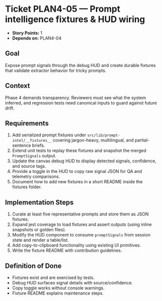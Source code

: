 # Ticket PLAN4-05 — Prompt intelligence fixtures & HUD wiring

- **Story Points:** 1
- **Depends on:** PLAN4-04

## Goal
Expose prompt signals through the debug HUD and create durable fixtures that validate extractor behavior for tricky prompts.

## Context
Phase 4 demands transparency. Reviewers must see what the system inferred, and regression tests need canonical inputs to guard against future drift.

## Requirements
1. Add serialized prompt fixtures under `src/lib/prompt-intel/__fixtures__` covering jargon-heavy, multilingual, and partial-sentence briefs.
2. Extend unit tests to replay these fixtures and snapshot the merged `PromptSignals` output.
3. Update the canvas debug HUD to display detected signals, confidence, and source tags.
4. Provide a toggle in the HUD to copy raw signal JSON for QA and telemetry comparisons.
5. Document how to add new fixtures in a short README inside the fixtures folder.

## Implementation Steps
1. Curate at least five representative prompts and store them as JSON fixtures.
2. Expand jest coverage to load fixtures and assert outputs (using inline snapshots or golden files).
3. Modify the HUD component to consume `promptSignals` from session state and render a table/list.
4. Add copy-to-clipboard functionality using existing UI primitives.
5. Write the fixture README with contribution guidelines.

## Definition of Done
- Fixtures exist and are exercised by tests.
- Debug HUD surfaces signal details with source/confidence.
- Copy toggle works without console warnings.
- Fixture README explains maintenance steps.
